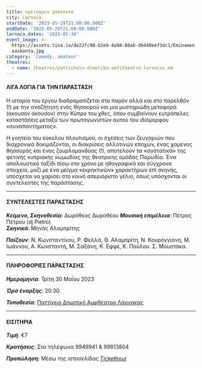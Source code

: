 ```yaml
---
title: εμειναμεν χασκοντα
city: Larnaca
startDate: '2023-05-29T21:00:00.000Z'
endDate: '2023-05-29T21:00:00.000Z'
larnaca_dates: '2023-05-30'
event_image: >-
  https://assets.tina.io/de22fc98-b2e9-4a98-88ab-db440eef3dc1/Eminamen
  xaskonta.jpg
category: 'Comedy, amateur'
theatres:
  - name: theatres/patticheio-dimotiko-amfitheatro-larnacas.md
---
```


#### ΛΙΓΑ ΛΟΓΙΑ ΓΙΑ ΤΗΝ ΠΑΡΑΣΤΑΣΗ

Η ιστορία του έργου διαδραματίζεται στο παρόν αλλά και στο παρελθόν (!) με την αναζήτηση ενός θησαυρού και μια μυστηριώδη μεταφορά (άκουσον άκουσον)	στην Κύπρο του χθες, όπου συμβαίνουν ευτράπελες καταστάσεις μεταξύ των πρωταγωνιστών αυτού του ιδιόμορφου «συναπαντήματος».

Η γοητεία του εύκολου πλουτισμού, οι σχέσεις των ζευγαριών που διαχρονικά δοκιμάζονται, οι διακρίσεις	αλλοτινών εποχών, ένας χαμένος θησαυρός και ένας ζουρλομανδύας	(!), αποτελούν τα «συστατικά» της φετινής κυπριακής κωμωδίας της θεατρικης ομάδας Παρωδία. Ένα απολαυστικό	ταξίδι	πίσω στο χρόνο με ηθογραφικά	και σύγχρονα στοιχεία, μαζί με ένα μείγμα «εκρηκτικών» χαρακτήρων επί σκηνής, υπόσχεται να χαρίσει	στο κοινό απεριόριστο	γέλιο, όπως υπόσχονται οι συντελεστές της παράστασης.

***

#### ΣΥΝΤΕΛΕΣΤΕΣ ΠΑΡΑΣΤΑΣΗΣ

***Κείμενο, Σκηνοθεσία***: Δωρόθεος Δωροθέου
***Μουσική επιμέλεια***: Πέτρος Πέτρου (dj Pietro)\
***Σκηνικά***: Μηνάς	Αλαμπρίτης

***Παίζουν***:	Ν. Κωνσταντίνου, Ρ. Φελλά, Θ. Αλαμπρίτη, Ν. Κουρόγγιανη, Μ. Ιωάννου, Α. Κωνσταντή, Μ. Σαξάνη, Κ. Εφφέ, Κ. Παύλου. Σ. Μουστάκα.

***

#### ΠΛΗΡΟΦΟΡΙΕΣ ΠΑΡΑΣΤΑΣΗΣ

***Ημερομηνία***: Τρίτη 30 Μαΐου 2023

***Ώρα έναρξης***: 20:30

***Τοποθεσία***: [Παττίχειο Δημοτικό Αμφθέατρο Λάρνακας](?#map)

***

#### ΕΙΣΙΤΗΡΙΑ

***Τιμή***: €7

***Κρατήσεις***: Στα τηλέφωνα 9949941 & 99813804

***Προπώληση***: Μέσω της ιστοσελίδας [Tickethour](https://shop.tickethour.com/showEventInformation.html?idEvent=4217 "")
